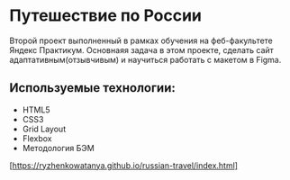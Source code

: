 # Путешествие по России   

Второй проект выполненный в рамках обучения на феб-факультете Яндекс Практикум. 
Основнаяя задача в этом проекте, сделать сайт адаптативным(отзывчивым) и научиться работать с макетом в Figma.

## Используемые технологии: 
+ HTML5
+ CSS3
+ Grid Layout
+ Flexbox
+ Методология БЭМ
 
[https://ryzhenkowatanya.github.io/russian-travel/index.html]

